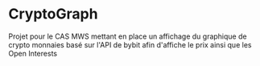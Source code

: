 # CryptoGraph
Projet pour le CAS MWS mettant en place un affichage du graphique de crypto monnaies basé sur l'API de bybit afin d'affiche le prix ainsi que les Open Interests
